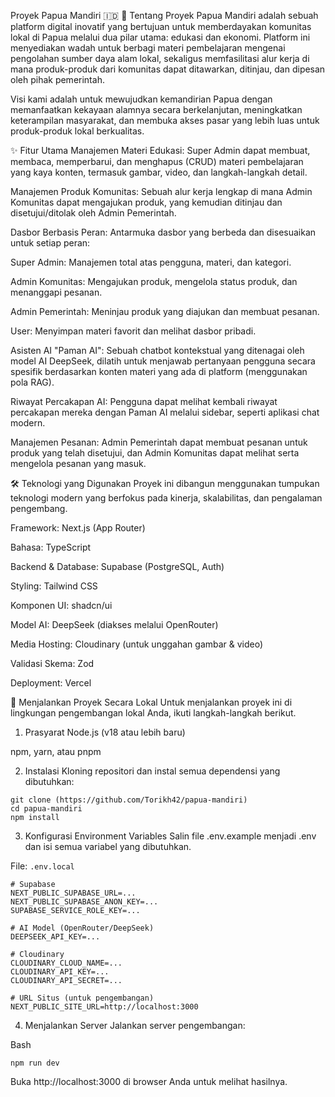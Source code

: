 Proyek Papua Mandiri 🇮🇩
📖 Tentang Proyek
Papua Mandiri adalah sebuah platform digital inovatif yang bertujuan untuk memberdayakan komunitas lokal di Papua melalui dua pilar utama: edukasi dan ekonomi. Platform ini menyediakan wadah untuk berbagi materi pembelajaran mengenai pengolahan sumber daya alam lokal, sekaligus memfasilitasi alur kerja di mana produk-produk dari komunitas dapat ditawarkan, ditinjau, dan dipesan oleh pihak pemerintah.

Visi kami adalah untuk mewujudkan kemandirian Papua dengan memanfaatkan kekayaan alamnya secara berkelanjutan, meningkatkan keterampilan masyarakat, dan membuka akses pasar yang lebih luas untuk produk-produk lokal berkualitas.

✨ Fitur Utama
Manajemen Materi Edukasi: Super Admin dapat membuat, membaca, memperbarui, dan menghapus (CRUD) materi pembelajaran yang kaya konten, termasuk gambar, video, dan langkah-langkah detail.

Manajemen Produk Komunitas: Sebuah alur kerja lengkap di mana Admin Komunitas dapat mengajukan produk, yang kemudian ditinjau dan disetujui/ditolak oleh Admin Pemerintah.

Dasbor Berbasis Peran: Antarmuka dasbor yang berbeda dan disesuaikan untuk setiap peran:

Super Admin: Manajemen total atas pengguna, materi, dan kategori.

Admin Komunitas: Mengajukan produk, mengelola status produk, dan menanggapi pesanan.

Admin Pemerintah: Meninjau produk yang diajukan dan membuat pesanan.

User: Menyimpan materi favorit dan melihat dasbor pribadi.

Asisten AI "Paman AI": Sebuah chatbot kontekstual yang ditenagai oleh model AI DeepSeek, dilatih untuk menjawab pertanyaan pengguna secara spesifik berdasarkan konten materi yang ada di platform (menggunakan pola RAG).

Riwayat Percakapan AI: Pengguna dapat melihat kembali riwayat percakapan mereka dengan Paman AI melalui sidebar, seperti aplikasi chat modern.

Manajemen Pesanan: Admin Pemerintah dapat membuat pesanan untuk produk yang telah disetujui, dan Admin Komunitas dapat melihat serta mengelola pesanan yang masuk.

🛠️ Teknologi yang Digunakan
Proyek ini dibangun menggunakan tumpukan teknologi modern yang berfokus pada kinerja, skalabilitas, dan pengalaman pengembang.

Framework: Next.js (App Router)

Bahasa: TypeScript

Backend & Database: Supabase (PostgreSQL, Auth)

Styling: Tailwind CSS

Komponen UI: shadcn/ui

Model AI: DeepSeek (diakses melalui OpenRouter)

Media Hosting: Cloudinary (untuk unggahan gambar & video)

Validasi Skema: Zod

Deployment: Vercel

🚀 Menjalankan Proyek Secara Lokal
Untuk menjalankan proyek ini di lingkungan pengembangan lokal Anda, ikuti langkah-langkah berikut.

1. Prasyarat
Node.js (v18 atau lebih baru)

npm, yarn, atau pnpm

2. Instalasi
Kloning repositori dan instal semua dependensi yang dibutuhkan:

```
git clone (https://github.com/Torikh42/papua-mandiri)
cd papua-mandiri
npm install
```

3. Konfigurasi Environment Variables
Salin file .env.example menjadi .env dan isi semua variabel yang dibutuhkan.


File: ``.env.local``

```
# Supabase
NEXT_PUBLIC_SUPABASE_URL=...
NEXT_PUBLIC_SUPABASE_ANON_KEY=...
SUPABASE_SERVICE_ROLE_KEY=...

# AI Model (OpenRouter/DeepSeek)
DEEPSEEK_API_KEY=...

# Cloudinary
CLOUDINARY_CLOUD_NAME=...
CLOUDINARY_API_KEY=...
CLOUDINARY_API_SECRET=...

# URL Situs (untuk pengembangan)
NEXT_PUBLIC_SITE_URL=http://localhost:3000
```

4. Menjalankan Server
Jalankan server pengembangan:

Bash
```
npm run dev
```

Buka http://localhost:3000 di browser Anda untuk melihat hasilnya.
